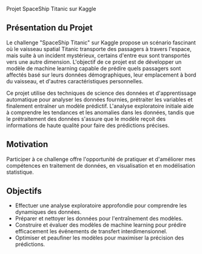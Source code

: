 Projet SpaceShip Titanic sur Kaggle

## Présentation du Projet

Le challenge "SpaceShip Titanic" sur Kaggle propose un scénario fascinant où le vaisseau spatial Titanic transporte des passagers à travers l'espace, mais suite à un incident mystérieux, certains d'entre eux sont transportés vers une autre dimension. L'objectif de ce projet est de développer un modèle de machine learning capable de prédire quels passagers sont affectés basé sur leurs données démographiques, leur emplacement à bord du vaisseau, et d'autres caractéristiques personnelles.

Ce projet utilise des techniques de science des données et d'apprentissage automatique pour analyser les données fournies, prétraiter les variables et finalement entraîner un modèle prédictif. L'analyse exploratoire initiale aide à comprendre les tendances et les anomalies dans les données, tandis que le prétraitement des données s'assure que le modèle reçoit des informations de haute qualité pour faire des prédictions précises.

## Motivation

Participer à ce challenge offre l'opportunité de pratiquer et d'améliorer mes compétences en traitement de données, en visualisation et en modélisation statistique.

## Objectifs

- Effectuer une analyse exploratoire approfondie pour comprendre les dynamiques des données.
- Préparer et nettoyer les données pour l'entraînement des modèles.
- Construire et évaluer des modèles de machine learning pour prédire efficacement les événements de transfert interdimensionnel.
- Optimiser et peaufiner les modèles pour maximiser la précision des prédictions.
